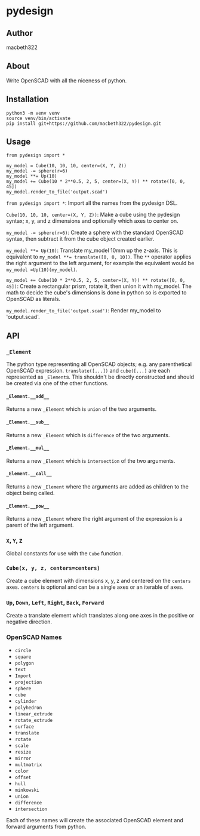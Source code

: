 # pydesign

## Author

macbeth322


## About

Write OpenSCAD with all the niceness of python.


## Installation

```
python3 -m venv venv
source venv/bin/activate
pip install git+https://github.com/macbeth322/pydesign.git
```


## Usage

```
from pydesign import *

my_model = Cube(10, 10, 10, center=(X, Y, Z))
my_model -= sphere(r=6)
my_model **= Up(10)
my_model += Cube(10 * 2**0.5, 2, 5, center=(X, Y)) ** rotate([0, 0, 45])
my_model.render_to_file('output.scad')
```


`from pydesign import *`: Import all the names from the pydesign DSL.

`Cube(10, 10, 10, center=(X, Y, Z))`: Make a cube using the pydesign syntax; x,
y, and z dimensions and optionally which axes to center on.

`my_model -= sphere(r=6)`: Create a sphere with the standard OpenSCAD syntax,
then subtract it from the cube object created earlier.

`my_model **= Up(10)`: Translate my_model 10mm up the z-axis. This is
equivalent to `my_model **= translate([0, 0, 10])`. The `**` operator applies
the right argument to the left argument, for example the equivalent would be
`my_model =Up(10)(my_model)`.

`my_model += Cube(10 * 2**0.5, 2, 5, center=(X, Y)) ** rotate([0, 0, 45])`:
Create a rectangular prism, rotate it, then union it with my_model. The math to
decide the cube's dimensions is done in python so is exported to OpenSCAD as
literals.

`my_model.render_to_file('output.scad')`: Render my_model to 'output.scad'.


## API

### `_Element`

The python type representing all OpenSCAD objects; e.g. any parenthetical
OpenSCAD expression. `translate([...])` and `cube([...]` are each represented
as `_Element`s. This shouldn't be directly constructed and should be created
via one of the other functions.


#### `_Element.__add__`

Returns a new `_Element` which is `union` of the two arguments.


#### `_Element.__sub__`

Returns a new `_Element` which is `difference` of the two arguments.


#### `_Element.__mul__`

Returns a new `_Element` which is `intersection` of the two arguments.


#### `_Element.__call__`

Returns a new `_Element` where the arguments are added as children to the object
being called.


#### `_Element.__pow__`

Returns a new `_Element` where the right argument of the expression is a parent
of the left argument.


### `X`, `Y`, `Z`

Global constants for use with the `Cube` function.


### `Cube(x, y, z, centers=centers)`

Create a cube element with dimensions x, y, z and centered on the `centers`
axes. `centers` is optional and can be a single axes or an iterable of axes.


### `Up`, `Down`, `Left`, `Right`, `Back`, `Forward`

Create a translate element which translates along one axes in the positive or
negative direction.


### OpenSCAD Names

- `circle`
- `square`
- `polygon`
- `text`
- `Import`
- `projection`
- `sphere`
- `cube`
- `cylinder`
- `polyhedron`
- `linear_extrude`
- `rotate_extrude`
- `surface`
- `translate`
- `rotate`
- `scale`
- `resize`
- `mirror`
- `multmatrix`
- `color`
- `offset`
- `hull`
- `minkowski`
- `union`
- `difference`
- `intersection`

Each of these names will create the associated OpenSCAD element and forward
arguments from python.
